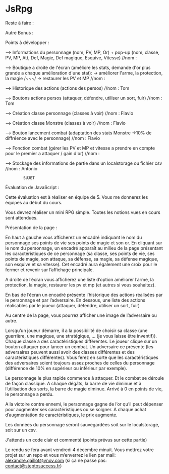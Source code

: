 # JsRpg

Reste à faire :

Autre Bonus :



Points à développer :

--> Informations du personnage (nom, PV, MP, Or) + pop-up (nom, classe, PV, MP, Att, Def, Magie, Def magique, Esquive, Vitesse)
//nom :

--> Boutique a droite de l'écran (améliore les stats, demande d'or plus grande a chaque amélioration d'une stat): -> améliorer l'arme, la protection, la magie /~~~/ -> restaurer les PV et MP
//nom :

--> Historique des actions (actions des persos)
//nom : Tom

--> Boutons actions persos (attaquer, défendre, utiliser un sort, fuir)
//nom : Tom

--> Création classe personnage (classes à voir)
//nom : Flavio

--> Création classe Monstre (classes à voir)
//nom : Flavio

--> Bouton lancement combat (adaptation des stats Monstre ->10% de diffréence avec le personnage)
//nom : Flavio

--> Fonction combat (gérer les PV et MP et vitesse a prendre en compte pour le premier a attaquer / gain d'or)
//nom :

--> Stockage des informations de partie dans un localstorage ou fichier csv
//nom : Antonio


            SUJET
            
Évaluation de JavaScript :

Cette évaluation est à réaliser en équipe de 5. Vous me donnerez les équipes au début du cours.

Vous devrez réaliser un mini RPG simple. Toutes les notions vues en cours sont attendues.

Présentation de la page :

En haut à gauche vous afficherez un encadré indiquant le nom du personnage ses points de vie ses points de magie et son or.
En cliquant sur le nom du personnage, un encadré apparaît au milieu de la page présentant les caractéristiques de ce personnage (sa classe, ses points de vie, ses points de magie, son attaque, sa défense, sa magie, sa défense magique, son esquive et sa vitesse). Cet encadré aura également une croix pour le fermer et revenir sur l’affichage principale. 

A droite de l’écran vous afficherez une liste d’option améliorer l’arme, la protection, la magie, restaurer les pv et mp (et autres si vous souhaitez).

En bas de l’écran un encadré présente l’historique des actions réalisées par le personnage et par l’adversaire. 
En dessous, une liste des actions réalisables par le joueur (attaquer, défendre, utiliser un sort, fuir)

Au centre de la page, vous pourrez afficher une image de l’adversaire ou autre.

Lorsqu’un joueur démarre, il a la possibilité de choisir sa classe (une guerrière, une magique, une stratégique, … (je vous laisse être inventif)). Chaque classe a des caractéristiques différentes. 
Le joueur clique sur un bouton attaquer pour lancer un combat. Un adversaire ce présente (les adversaires peuvent aussi avoir des classes différentes et des caractéristiques différentes). Vous ferez en sorte que les caractéristiques des adversaires soient toujours assez proches de celles du personnage (différence de 10% en supérieur ou inférieur par exemple). 

Le personnage le plus rapide commence à attaquer. Et le combat se déroule de façon classique. A chaque dégâts, la barre de vie diminue et à l’utilisation des sorts, la barre de magie diminue. Arrivé à 0 en points de vie, le personnage a perdu.

A la victoire contre ennemi, le personnage gagne de l’or qu’il peut dépenser pour augmenter ses caractéristiques ou se soigner. A chaque achat d’augmentation de caractéristiques, le prix augmente.

Les données du personnage seront sauvegardées soit sur le localstorage, soit sur un csv.

J'attends un code clair et commenté (points prévus sur cette partie)

Le rendu se fera avant vendredi 4 décembre minuit. Vous mettrez votre projet sur un repo et vous m’enverrez le lien par mail: alexandre.gaillot@ynov.com (si ça ne passe pas: contact@steptosuccess.fr)
